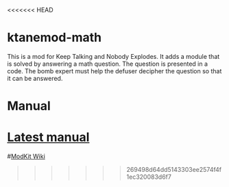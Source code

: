 <<<<<<< HEAD
# ktanemod-math
This is a mod for Keep Talking and Nobody Explodes. It adds a module that is solved by answering a math question. The question is presented in a code. The bomb expert must help the defuser decipher the question so that it can be answered.

# Manual
<a href="https://rawgit.com/timtmok/ktanemod-math/master/Manual/Math.html">Latest manual</a>
=======
#[ModKit Wiki](../../wiki)
>>>>>>> 269498d64dd5143303ee2574f4f1ec320083d6f7
